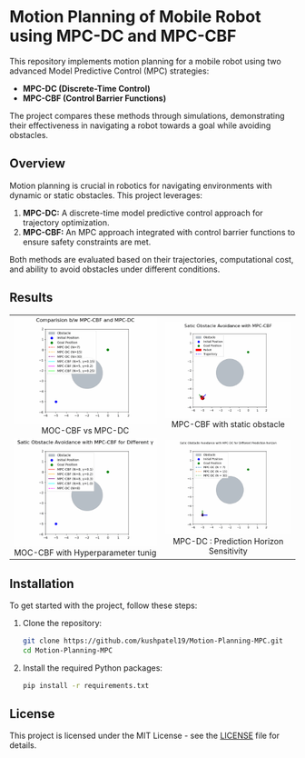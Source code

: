 # Motion Planning of Mobile Robot using MPC-DC and MPC-CBF

This repository implements motion planning for a mobile robot using two advanced Model Predictive Control (MPC) strategies:
- **MPC-DC (Discrete-Time Control)** 
- **MPC-CBF (Control Barrier Functions)**

The project compares these methods through simulations, demonstrating their effectiveness in navigating a robot towards a goal while avoiding obstacles.

## Overview

Motion planning is crucial in robotics for navigating environments with dynamic or static obstacles. This project leverages:
1. **MPC-DC:** A discrete-time model predictive control approach for trajectory optimization.
2. **MPC-CBF:** An MPC approach integrated with control barrier functions to ensure safety constraints are met.

Both methods are evaluated based on their trajectories, computational cost, and ability to avoid obstacles under different conditions.

## Results

<table>
  <tr>
    <td align="center">
      <img alt="Comparison" src="Assets/mpc_cbf_vs_mpc_dc.gif" width="100%"/><br>MOC-CBF vs MPC-DC
    </td>
    <td align="center">
      <img alt="MPC-CBF with static obstacles" src="Assets/mpc_cbf_static.gif" width="100%" /><br>MPC-CBF with static obstacle
    </td>
  </tr>

  <tr>
    <td align="center">
      <img alt="Comparison" src="Assets/mpc_cbf_gamma.gif" width="100%"/><br>MOC-CBF with Hyperparameter tunig
    </td>
    <td align="center">
      <img alt="MPC-CBF with static obstacles" src="Assets/mpc_dc_diff_N.gif" width="100%" /><br>MPC-DC : Prediction Horizon Sensitivity
    </td>
  </tr>
  
</table>


## Installation

To get started with the project, follow these steps:

1. Clone the repository:
    ```bash
    git clone https://github.com/kushpatel19/Motion-Planning-MPC.git
    cd Motion-Planning-MPC
    ```

2. Install the required Python packages:
    ```bash
    pip install -r requirements.txt
    ```

## License

This project is licensed under the MIT License - see the [LICENSE](LICENSE) file for details.

